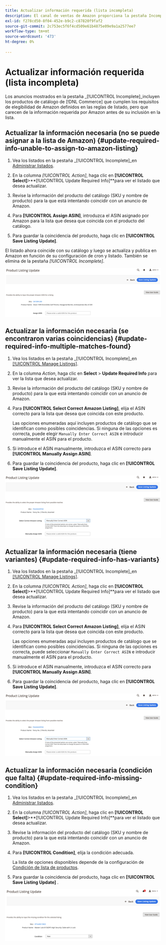 ```yaml
---
title: Actualizar información requerida (lista incompleta)
description: El canal de ventas de Amazon proporciona la pestaña Incomplete para monitorizar los productos del catálogo de comercio que no tienen la información requerida por Amazon.
exl-id: f278cd50-8f04-452e-b9c2-c87820f9faf2
source-git-commit: 2c753ec5f6f4cd509e61b4875e09e9a1a2577ee7
workflow-type: tm+mt
source-wordcount: '473'
ht-degree: 0%

---
```


# Actualizar información requerida (lista incompleta)

Los anuncios mostrados en la pestaña _[!UICONTROL Incomplete]_incluyen los productos de catálogo de [!DNL Commerce] que cumplen los requisitos de elegibilidad de Amazon definidos en las reglas de listado, pero que carecen de la información requerida por Amazon antes de su inclusión en la lista.

## Actualizar la información necesaria (no se puede asignar a la lista de Amazon) {#update-required-info-unable-to-assign-to-amazon-listing}

1. Vea los listados en la pestaña _[!UICONTROL Incomplete]_en [Administrar listados](./managing-product-listings.md).

1. En la columna _[!UICONTROL Action]_, haga clic en **[!UICONTROL Select]**>**[!UICONTROL Update Required Info]**para ver el listado que desea actualizar.

1. Revise la información del producto del catálogo (SKU y nombre de producto) para la que está intentando coincidir con un anuncio de Amazon.

1. Para **[!UICONTROL Assign ASIN]**, introduzca el ASIN asignado por Amazon para la lista que desea que coincida con el producto del catálogo.

1. Para guardar la coincidencia del producto, haga clic en **[!UICONTROL Save Listing Update]**.

El listado ahora coincide con su catálogo y luego se actualiza y publica en Amazon en función de su configuración de cron y listado. También se elimina de la pestaña _[!UICONTROL Incomplete]_.

![Asignar ASIN manualmente para que no coincida con el listado](assets/amazon-listing-update-assign-asin.png)

## Actualizar la información necesaria (se encontraron varias coincidencias) {#update-required-info-multiple-matches-found}

1. Vea los listados en la pestaña _[!UICONTROL Incomplete]_en [[!UICONTROL Manage Listings]](./managing-product-listings.md).

1. En la columna _Action_, haga clic en **Select** > **Update Required Info** para ver la lista que desea actualizar.

1. Revise la información del producto del catálogo (SKU y nombre de producto) para la que está intentando coincidir con un anuncio de Amazon.

1. Para **[!UICONTROL Select Correct Amazon Listing]**, elija el ASIN correcto para la lista que desea que coincida con este producto.

   Las opciones enumeradas aquí incluyen productos de catálogo que se identifican como posibles coincidencias. Si ninguna de las opciones es correcta, puede elegir `Manually Enter Correct ASIN` e introducir manualmente el ASIN para el producto.

1. Si introduce el ASIN manualmente, introduzca el ASIN correcto para **[!UICONTROL Manually Assign ASIN]**.

1. Para guardar la coincidencia del producto, haga clic en **[!UICONTROL Save Listing Update]**.

![Seleccione ASIN manualmente entre varias coincidencias posibles](assets/amazon-listing-update-multiple-matches.png)

## Actualizar la información necesaria (tiene variantes) {#update-required-info-has-variants}

1. Vea los listados en la pestaña _[!UICONTROL Incomplete]_en [[!UICONTROL Manage Listings]](./managing-product-listings.md).

1. En la columna _[!UICONTROL Action]_, haga clic en **[!UICONTROL Select]**>**[!UICONTROL Update Required Info]**para ver el listado que desea actualizar.

1. Revise la información del producto del catálogo (SKU y nombre de producto) para la que está intentando coincidir con un anuncio de Amazon.

1. Para **[!UICONTROL Select Correct Amazon Listing]**, elija el ASIN correcto para la lista que desea que coincida con este producto.

   Las opciones enumeradas aquí incluyen productos de catálogo que se identifican como posibles coincidencias. Si ninguna de las opciones es correcta, puede seleccionar `Manually Enter Correct ASIN` e introducir manualmente el ASIN para el producto.

1. Si introduce el ASIN manualmente, introduzca el ASIN correcto para **[!UICONTROL Manually Assign ASIN]**.

1. Para guardar la coincidencia del producto, haga clic en **[!UICONTROL Save Listing Update]**.

![Seleccionar ASIN manualmente de posibles coincidencias de variantes](assets/amazon-listing-update-multiple-matches.png)

## Actualizar la información necesaria (condición que falta) {#update-required-info-missing-condition}

1. Vea los listados en la pestaña _[!UICONTROL Incomplete]_en [Administrar listados](./managing-product-listings.md).

1. En la columna _[!UICONTROL Action]_, haga clic en **[!UICONTROL Select]**>**[!UICONTROL Update Required Info]**para ver el listado que desea actualizar.

1. Revise la información del producto del catálogo (SKU y nombre de producto) para la que está intentando coincidir con un anuncio de Amazon.

1. Para **[!UICONTROL Condition]**, elija la condición adecuada.

   La lista de opciones disponibles depende de la configuración de [Condición de lista de productos](./product-listing-condition.md).

1. Para guardar la coincidencia del producto, haga clic en **[!UICONTROL Save Listing Update]** .

![Actualizar manualmente la condición que falta](assets/amazon-update-listing-missing-condition.png)
